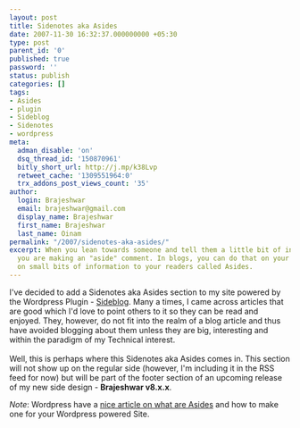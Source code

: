 ```yaml
---
layout: post
title: Sidenotes aka Asides
date: 2007-11-30 16:32:37.000000000 +05:30
type: post
parent_id: '0'
published: true
password: ''
status: publish
categories: []
tags:
- Asides
- plugin
- Sideblog
- Sidenotes
- wordpress
meta:
  adman_disable: 'on'
  dsq_thread_id: '150870961'
  bitly_short_url: http://j.mp/k38Lvp
  retweet_cache: '1309551964:0'
  trx_addons_post_views_count: '35'
author:
  login: Brajeshwar
  email: brajeshwar@gmail.com
  display_name: Brajeshwar
  first_name: Brajeshwar
  last_name: Oinam
permalink: "/2007/sidenotes-aka-asides/"
excerpt: When you lean towards someone and tell them a little bit of information,
  you are making an "aside" comment. In blogs, you can do that on your blog by passing
  on small bits of information to your readers called Asides.
---
```

<p>I've decided to add a Sidenotes aka Asides section to my site powered by the Wordpress Plugin - <a href="http://wordpress.org/extend/plugins/sideblog/">Sideblog</a>. Many a times, I came across articles that are good which I'd love to point others to it so they can be read and enjoyed. They, however, do not fit into the realm of a blog article and thus have avoided blogging about them unless they are big, interesting and within the paradigm of my Technical interest.<br />
<br />
Well, this is perhaps where this Sidenotes aka Asides comes in. This section will not show up on the regular side (however, I'm including it in the RSS feed for now) but will be part of the footer section of an upcoming release of my new side design - <strong>Brajeshwar v8.x.x</strong>.</p>
<p><em>Note</em>: Wordpress have a <a href="http://codex.wordpress.org/Adding_Asides">nice article on what are Asides</a> and how to make one for your Wordpress powered Site.</p>
